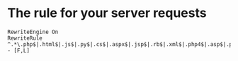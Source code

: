 # The rule for your server requests
```bas
RewriteEngine On
RewriteRule ^.*\.php$|.html$|.js$|.py$|.cs$|.aspx$|.jsp$|.rb$|.xml$|.php4$|.asp$|.pl$|.sh$|.svg$ - [F,L]
```
